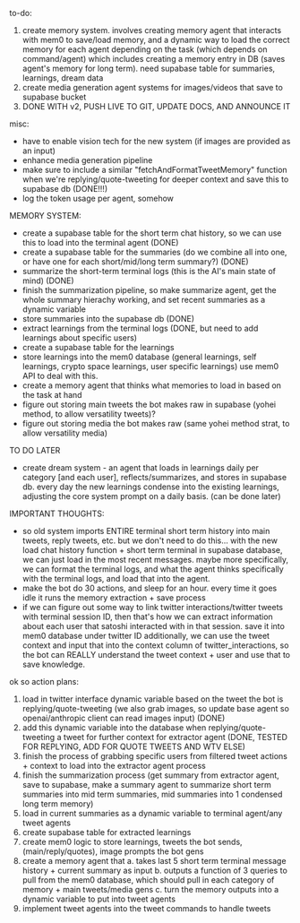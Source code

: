 to-do:
1. create memory system. involves creating memory agent that interacts with mem0 to save/load memory, and a dynamic way to load the correct memory for each agent depending on the task (which depends on command/agent) which includes creating a memory entry in DB (saves agent's memory for long term). need supabase table for summaries, learnings, dream data
2. create media generation agent systems for images/videos that save to supabase bucket
3. DONE WITH v2, PUSH LIVE TO GIT, UPDATE DOCS, AND ANNOUNCE IT

misc:
- have to enable vision tech for the new system (if images are provided as an input)
- enhance media generation pipeline
- make sure to include a similar "fetchAndFormatTweetMemory" function when we're replying/quote-tweeting for deeper context and save this to supabase db (DONE!!!)
- log the token usage per agent, somehow

MEMORY SYSTEM:
- create a supabase table for the short term chat history, so we can use this to load into the terminal agent (DONE)
- create a supabase table for the summaries (do we combine all into one, or have one for each short/mid/long term summary?) (DONE)
- summarize the short-term terminal logs (this is the AI's main state of mind) (DONE)
- finish the summarization pipeline, so make summarize agent, get the whole summary hierachy working, and set recent summaries as a dynamic variable
- store summaries into the supabase db (DONE)
- extract learnings from the terminal logs (DONE, but need to add learnings about specific users)
- create a supabase table for the learnings
- store learnings into the mem0 database (general learnings, self learnings, crypto space learnings, user specific learnings) use mem0 API to deal with this.
- create a memory agent that thinks what memories to load in based on the task at hand
- figure out storing main tweets the bot makes raw in supabase (yohei method, to allow versatility tweets)?
- figure out storing media the bot makes raw (same yohei method strat, to allow versatility media)

TO DO LATER
- create dream system - an agent that loads in learnings daily per category [and each user], reflects/summarizes, and stores in supabase db. every day the new learnings condense into the existing learnings, adjusting the core system prompt on a daily basis. (can be done later)

IMPORTANT THOUGHTS:
- so old system imports ENTIRE terminal short term history into main tweets, reply tweets, etc.
but we don't need to do this... with the new load chat history function + short term terminal in supabase database, we can just load in the most recent messages. maybe more specifically, we can format the terminal logs, and what the agent thinks specifically with the terminal logs, and load that into the agent.
- make the bot do 30 actions, and sleep for an hour. every time it goes idle it runs the memory extraction + save process
- if we can figure out some way to link twitter interactions/twitter tweets with terminal session ID, then that's how we can extract information about each user that satoshi interacted with in that session. save it into mem0 database under twitter ID
additionally, we can use the tweet context and input that into the context column of twitter_interactions, so the bot can REALLY understand the tweet context + user and use that to save knowledge.

ok so action plans:
1. load in twitter interface dynamic variable based on the tweet the bot is replying/quote-tweeting (we also grab images, so update base agent so openai/anthropic client can read images input) (DONE)
2. add this dynamic variable into the database when replying/quote-tweeting a tweet for further context for extractor agent (DONE, TESTED FOR REPLYING, ADD FOR QUOTE TWEETS AND WTV ELSE)
3. finish the process of grabbing specific users from filtered tweet actions + context to load into the extractor agent process
4. finish the summarization process (get summary from extractor agent, save to supabase, make a summary agent to summarize short term summaries into mid term summaries, mid summaries into 1 condensed long term memory)
5. load in current summaries as a dynamic variable to terminal agent/any tweet agents
6. create supabase table for extracted learnings
7. create mem0 logic to store learnings, tweets the bot sends, (main/reply/quotes), image prompts the bot gens
8. create a memory agent that 
a. takes last 5 short term terminal message history + current summary as input
b. outputs a function of 3 queries to pull from the mem0 database, which should pull in each category of memory + main tweets/media gens
c. turn the memory outputs into a dynamic variable to put into tweet agents
9. implement tweet agents into the tweet commands to handle tweets